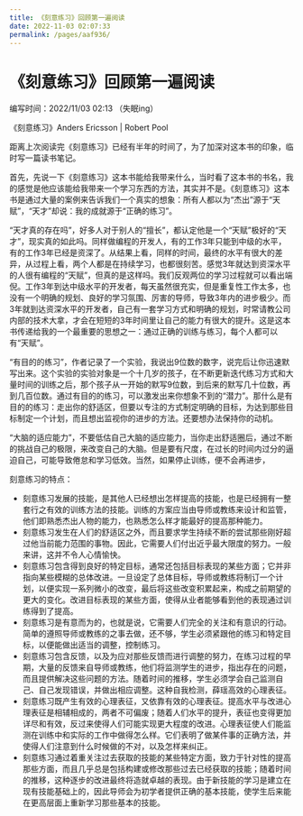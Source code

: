 ```yaml
---
title: 《刻意练习》回顾第一遍阅读
date: 2022-11-03 02:07:33
permalink: /pages/aaf936/
---
```

# 《刻意练习》回顾第一遍阅读

编写时间：2022/11/03 02:13  （失眠ing）

《刻意练习》Anders Ericsson | Robert Pool

距离上次阅读完《刻意练习》已经有半年的时间了，为了加深对这本书的印象，临时写一篇读书笔记。

首先，先说一下《刻意练习》这本书能给我带来什么，当时看了这本书的书名，我的感觉是他应该能给我带来一个学习东西的方法，其实并不是。《刻意练习》这本书是通过大量的案例来告诉我们一个真实的想象：所有人都以为“杰出”源于“天赋”，“天才”却说：我的成就源于“正确的练习”。

“天才真的存在吗”，好多人对于别人的“擅长”，都认定他是一个“天赋”极好的“天才”，现实真的如此吗。同样做编程的开发人，有的工作3年只能到中级的水平，有的工作3年已经是资深了。从结果上看，同样的时间，最终的水平有很大的差异，从过程上看，两个人都是在持续学习，也都很刻苦。感觉3年就达到资深水平的人很有编程的“天赋”，但真的是这样吗。我们反观两位的学习过程就可以看出端倪。工作3年到达中级水平的开发者，每天虽然很充实，但是重复性工作太多，也没有一个明确的规划、良好的学习氛围、厉害的导师，导致3年内的进步极少。而3年就到达资深水平的开发者，自己有一套学习方式和明确的规划，时常请教公司内部的技术大拿，才会在短短的3年时间里让自己的能力有很大的提升。这是这本书传递给我的一个最重要的思想之一：通过正确的训练与练习，每个人都可以有“天赋”。

“有目的的练习”，作者记录了一个实验，我说出9位数的数字，说完后让你迅速默写出来。这个实验的实验对象是一个十几岁的孩子，在不断更新迭代练习方式和大量时间的训练之后，那个孩子从一开始的默写9位数，到后来的默写几十位数，再到几百位数。通过有目的的练习，可以激发出来你想象不到的“潜力”。那什么是有目的的练习：走出你的舒适区，但要以专注的方式制定明确的目标，为达到那些目标制定一个计划，而且想出监视你的进步的方法。还要想办法保持你的动机。

“大脑的适应能力”，不要低估自己大脑的适应能力，当你走出舒适圈后，通过不断的挑战自己的极限，来改变自己的大脑。但是要有尺度，在过长的时间内过分的逼迫自己，可能导致倦怠和学习低效。当然，如果停止训练，便不会再进步，

刻意练习的特点：

- 刻意练习发展的技能，是其他人已经想出怎样提高的技能，也是已经拥有一整套行之有效的训练方法的技能。训练的方案应当由导师或教练来设计和监管，他们即熟悉杰出人物的能力，也熟悉怎么样才能最好的提高那种能力。
- 刻意练习发生在人们的舒适区之外，而且要求学生持续不断的尝试那些刚好超过他当前能力范围的事物。因此，它需要人们付出近乎最大限度的努力。一般来讲，这并不令人心情愉快。
- 刻意练习包含得到良好的特定目标，通常还包括目标表现的某些方面；它并非指向某些模糊的总体改进。一旦设定了总体目标，导师或教练将制订一个计划，以便实现一系列微小的改变，最后将这些改变积累起来，构成之前期望的更大的变化。改进目标表现的某些方面，使得从业者能够看到他的表现通过训练得到了提高。
- 刻意练习是有意而为的，也就是说，它需要人们完全的关注和有意识的行动。简单的遵照导师或教练的之事去做，还不够，学生必须紧跟他的练习和特定目标，以便能做出适当的调整，控制练习。
- 刻意练习包含反馈，以及为应对那些反馈而进行调整的努力，在练习过程的早期，大量的反馈来自导师或教练，他们将监测学生的进步，指出存在的问题，而且提供解决这些问题的方法。随着时间的推移，学生必须学会自己监测自己、自己发现错误，并做出相应调整。这种自我检测，薛瑶高效的心理表征。
- 刻意练习既产生有效的心理表征，又依靠有效的心理表征。提高水平与改进心理表征是相辅相成的，两者不可偏废；随着人们水平的提升，表征也变得更加详尽和有效，反过来使得人们可能实现更大程度的改进。心理表征使人们能监测在训练中和实际的工作中做得怎么样。它们表明了做某件事的正确方法，并使得人们注意到什么时候做的不对，以及怎样来纠正。
- 刻意练习通过着重关注过去获取的技能的某些特定方面，致力于针对性的提高那些方面，而且几乎总是包括构建或修改那些过去已经获取的技能；随着时间的推移，这种逐步的改进最终将造就卓越的表现。由于新技能的学习是建立在现有技能基础上的，因此导师会为初学者提供正确的基本技能，使学生后来能在更高层面上重新学习那些基本的技能。